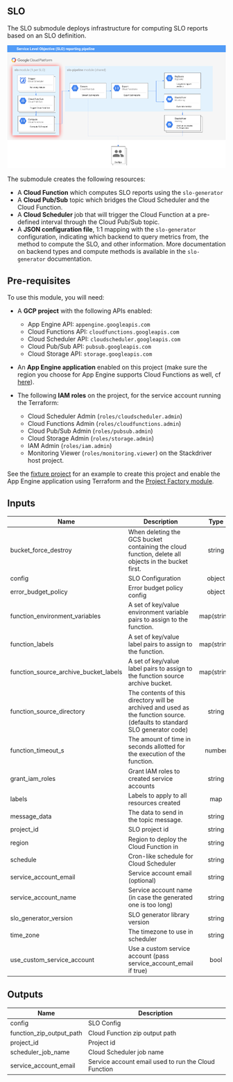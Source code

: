 ## SLO

The SLO submodule deploys infrastructure for computing SLO reports based on an
SLO definition.

![Architecture](./diagram.png)

The submodule creates the following resources:

* A **Cloud Function** which computes SLO reports using the `slo-generator`
* A **Cloud Pub/Sub** topic which bridges the Cloud Scheduler and the Cloud
  Function.
* A **Cloud Scheduler** job that will trigger the Cloud Function at a pre-defined
  interval through the Cloud Pub/Sub topic.
* A **JSON configuration file**, 1:1 mapping with the `slo-generator`
  configuration, indicating which backend to query metrics from, the method to
  compute the SLO, and other information. More documentation on backend types
  and compute methods is available in the `slo-generator` documentation.


## Pre-requisites
To use this module, you will need:

- A **GCP project** with the following APIs enabled:
  - App Engine API: `appengine.googleapis.com`
  - Cloud Functions API: `cloudfunctions.googleapis.com`
  - Cloud Scheduler API: `cloudscheduler.googleapis.com`
  - Cloud Pub/Sub API: `pubsub.googleapis.com`
  - Cloud Storage API: `storage.googleapis.com`

- An **App Engine application** enabled on this project (make sure the region
  you choose for App Engine supports Cloud Functions as well, cf [here](https://cloud.google.com/functions/docs/locations)).

- The following **IAM roles** on the project, for the service account running the Terraform:
  - Cloud Scheduler Admin (`roles/cloudscheduler.admin`)
  - Cloud Functions Admin (`roles/cloudfunctions.admin`)
  - Cloud Pub/Sub Admin (`roles/pubsub.admin`)
  - Cloud Storage Admin (`roles/storage.admin`)
  - IAM Admin (`roles/iam.admin`)
  - Monitoring Viewer (`roles/monitoring.viewer`) on the Stackdriver host project.

See the [fixture project](../../test/setup/main.tf) for an example to create this project and enable the App Engine application using Terraform and the [Project Factory module](https://github.com/terraform-google-modules/terraform-google-project-factory).

<!-- BEGINNING OF PRE-COMMIT-TERRAFORM DOCS HOOK -->
## Inputs

| Name | Description | Type | Default | Required |
|------|-------------|:----:|:-----:|:-----:|
| bucket\_force\_destroy | When deleting the GCS bucket containing the cloud function, delete all objects in the bucket first. | string | `"true"` | no |
| config | SLO Configuration | object | n/a | yes |
| error\_budget\_policy | Error budget policy config | object | `<list>` | no |
| function\_environment\_variables | A set of key/value environment variable pairs to assign to the function. | map(string) | `<map>` | no |
| function\_labels | A set of key/value label pairs to assign to the function. | map(string) | `<map>` | no |
| function\_source\_archive\_bucket\_labels | A set of key/value label pairs to assign to the function source archive bucket. | map(string) | `<map>` | no |
| function\_source\_directory | The contents of this directory will be archived and used as the function source. (defaults to standard SLO generator code) | string | `""` | no |
| function\_timeout\_s | The amount of time in seconds allotted for the execution of the function. | number | `"60"` | no |
| grant\_iam\_roles | Grant IAM roles to created service accounts | string | `"true"` | no |
| labels | Labels to apply to all resources created | map | `<map>` | no |
| message\_data | The data to send in the topic message. | string | `"dGVzdA=="` | no |
| project\_id | SLO project id | string | n/a | yes |
| region | Region to deploy the Cloud Function in | string | `"us-east1"` | no |
| schedule | Cron-like schedule for Cloud Scheduler | string | `"* * * * */1"` | no |
| service\_account\_email | Service account email (optional) | string | `""` | no |
| service\_account\_name | Service account name (in case the generated one is too long) | string | `""` | no |
| slo\_generator\_version | SLO generator library version | string | `"1.1.2"` | no |
| time\_zone | The timezone to use in scheduler | string | `"Etc/UTC"` | no |
| use\_custom\_service\_account | Use a custom service account (pass service_account_email if true) | bool | `"false"` | no |

## Outputs

| Name | Description |
|------|-------------|
| config | SLO Config |
| function\_zip\_output\_path | Cloud Function zip output path |
| project\_id | Project id |
| scheduler\_job\_name | Cloud Scheduler job name |
| service\_account\_email | Service account email used to run the Cloud Function |

<!-- END OF PRE-COMMIT-TERRAFORM DOCS HOOK -->
